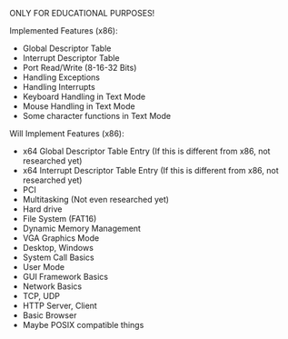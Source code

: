 ONLY FOR EDUCATIONAL PURPOSES!

Implemented Features (x86):
- Global Descriptor Table
- Interrupt Descriptor Table
- Port Read/Write (8-16-32 Bits)
- Handling Exceptions
- Handling Interrupts
- Keyboard Handling in Text Mode
- Mouse Handling in Text Mode
- Some character functions in Text Mode

Will Implement Features (x86):
- x64 Global Descriptor Table Entry (If this is different from x86, not researched yet)
- x64 Interrupt Descriptor Table Entry (If this is different from x86, not researched yet)
- PCI
- Multitasking (Not even researched yet)
- Hard drive
- File System (FAT16)
- Dynamic Memory Management
- VGA Graphics Mode
- Desktop, Windows
- System Call Basics
- User Mode
- GUI Framework Basics
- Network Basics
- TCP, UDP
- HTTP Server, Client
- Basic Browser
- Maybe POSIX compatible things